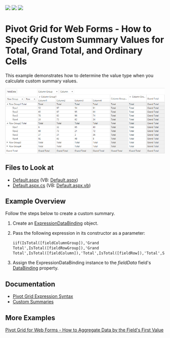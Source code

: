 <!-- default badges list -->
![](https://img.shields.io/endpoint?url=https://codecentral.devexpress.com/api/v1/VersionRange/128577729/22.1.2%2B)
[![](https://img.shields.io/badge/Open_in_DevExpress_Support_Center-FF7200?style=flat-square&logo=DevExpress&logoColor=white)](https://supportcenter.devexpress.com/ticket/details/E2592)
[![](https://img.shields.io/badge/📖_How_to_use_DevExpress_Examples-e9f6fc?style=flat-square)](https://docs.devexpress.com/GeneralInformation/403183)
<!-- default badges end -->

# Pivot Grid for Web Forms - How to Specify Custom Summary Values for Total, Grand Total, and Ordinary Cells

This example demonstrates how to determine the value type when you calculate custom summary values.

![Pivot Grid](images/image.png)
<!-- default file list -->
## Files to Look at 

* [Default.aspx](./CS/WebSite/Default.aspx) (VB: [Default.aspx](./VB/WebSite/Default.aspx))
* [Default.aspx.cs](./CS/WebSite/Default.aspx.cs) (VB: [Default.aspx.vb](./VB/WebSite/Default.aspx.vb))
<!-- default file list end -->

## Example Overview

Follow the steps below to create a custom summary.
1. Create an [ExpressionDataBinding](https://docs.devexpress.com/AspNet/DevExpress.Web.ASPxPivotGrid.ExpressionDataBinding?p=netframework) object.
2. Pass the following expression in its constructor as a parameter:

    ```
    iif(IsTotal([fieldColumnGroup]),'Grand Total',IsTotal([fieldRowGroup]),'Grand Total',IsTotal([fieldColumn]),'Total',IsTotal([fieldRow]),'Total',Sum([Data]))
    ``` 
3. Assign the ExpressionDataBinding instance to the _fieldData_ field's [DataBinding](https://docs.devexpress.com/CoreLibraries/DevExpress.XtraPivotGrid.PivotGridFieldBase.DataBinding) property.

## Documentation

- [Pivot Grid Expression Syntax](https://docs.devexpress.com/CoreLibraries/120512/devexpress-pivot-grid-core-library/advanced-analytics/pivot-grid-expression-syntax#functions)
- [Custom Summaries](https://docs.devexpress.com/AspNet/7301/components/pivot-grid/data-shaping/aggregation/summaries/custom-summaries)

## More Examples

[Pivot Grid for Web Forms - How to Aggregate Data by the Field's First Value](https://github.com/DevExpress-Examples/aspnet-pivot-grid-custom-aggregates)

